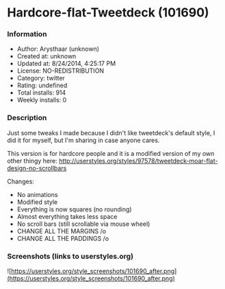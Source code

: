 # Hardcore-flat-Tweetdeck (101690)

### Information
- Author: Arysthaar (unknown)
- Created at: unknown
- Updated at: 8/24/2014, 4:25:17 PM
- License: NO-REDISTRIBUTION
- Category: twitter
- Rating: undefined
- Total installs: 914
- Weekly installs: 0


### Description
Just some tweaks I made because I didn't like tweetdeck's default style, I did it for myself, but I'm sharing in case anyone cares.

This version is for hardcore people and it is a modified version of my own other thingy here: http://userstyles.org/styles/97578/tweetdeck-moar-flat-design-no-scrollbars

Changes:
- No animations
- Modified style
- Everything is now squares (no rounding)
- Almost everything takes less space
- No scroll bars (still scrollable via mouse wheel)
- CHANGE ALL THE MARGINS /o
- CHANGE ALL THE PADDINGS /o


### Screenshots (links to userstyles.org)
![https://userstyles.org/style_screenshots/101690_after.png](https://userstyles.org/style_screenshots/101690_after.png)


